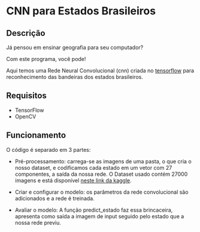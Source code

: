 # CNN para Estados Brasileiros

## Descrição

Já pensou em ensinar geografia para seu computador? 

Com este programa, você pode!

Aqui temos uma Rede Neural Convolucional (cnn) criada no [tensorflow](https://www.tensorflow.org/?hl=pt-br) para reconhecimento das bandeiras dos estados brasileiros.


## Requisitos

- TensorFlow
- OpenCV

## Funcionamento

O código é separado em 3 partes: 

- Pré-processamento: carrega-se as imagens de uma pasta, o que cria o nosso dataset, e codificamos cada estado em um vetor com 27 componentes, a saída da nossa rede.
O Dataset usado contém 27000 imagens e está disponível [neste link da kaggle](https://www.kaggle.com/relampagomarquinhos/flags-of-brazilian-states).
 
- Criar e configurar o modelo: os parâmetros da rede convolucional são adicionados e a rede é treinada.

- Avaliar o modelo: A função predict_estado faz essa brincaceira, apresenta como saída a imagem de input seguido pelo estado que a nossa rede previu.
